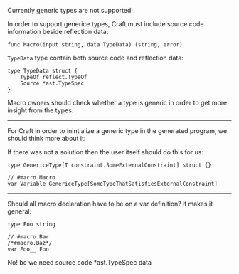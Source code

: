 Currently generic types are not supported!

In order to support generice types, Craft must include source code information beside reflection data:

```golang
func Macro(input string, data TypeData) (string, error)
```

`TypeData`	type contain both source code and reflection data:

```golang
type TypeData struct {
    TypeOf reflect.TypeOf
    Source *ast.TypeSpec
}
```

Macro owners should check whether a type is generic in order to get more insight from the types.

---

For Craft in order to inintialize a generic type in the generated program, we should think more about it:

If there was not a solution then the user itself should do this for us:

```golang
type GenericeType[T constraint.SomeExternalConstraint] struct {}

// #macro.Macro
var Variable GenericeType[SomeTypeThatSatisfiesExternalConstraint]
```

---

Should all macro declaration have to be on a var definition? it makes it general:

```golang
type Foo string

// #macro.Bar
/*#macro.Baz*/
var Foo__ Foo
```

No! bc we need source code *ast.TypeSpec data